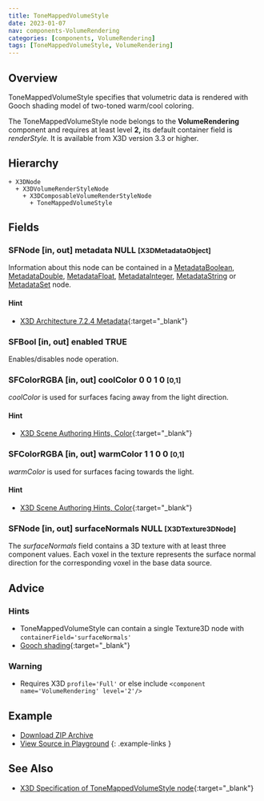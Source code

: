 ```yaml
---
title: ToneMappedVolumeStyle
date: 2023-01-07
nav: components-VolumeRendering
categories: [components, VolumeRendering]
tags: [ToneMappedVolumeStyle, VolumeRendering]
---
```

<style>
.post h3 {
  word-spacing: 0.2em;
}
</style>

## Overview

ToneMappedVolumeStyle specifies that volumetric data is rendered with Gooch shading model of two-toned warm/cool coloring.

The ToneMappedVolumeStyle node belongs to the **VolumeRendering** component and requires at least level **2,** its default container field is *renderStyle.* It is available from X3D version 3.3 or higher.

## Hierarchy

```
+ X3DNode
  + X3DVolumeRenderStyleNode
    + X3DComposableVolumeRenderStyleNode
      + ToneMappedVolumeStyle
```

## Fields

### SFNode [in, out] **metadata** NULL <small>[X3DMetadataObject]</small>

Information about this node can be contained in a [MetadataBoolean](/x_ite/components/core/metadataboolean/), [MetadataDouble](/x_ite/components/core/metadatadouble/), [MetadataFloat](/x_ite/components/core/metadatafloat/), [MetadataInteger](/x_ite/components/core/metadatainteger/), [MetadataString](/x_ite/components/core/metadatastring/) or [MetadataSet](/x_ite/components/core/metadataset/) node.

#### Hint

- [X3D Architecture 7.2.4 Metadata](https://www.web3d.org/specifications/X3Dv4/ISO-IEC19775-1v4-IS//Part01/components/core.html#Metadata){:target="_blank"}

### SFBool [in, out] **enabled** TRUE

Enables/disables node operation.

### SFColorRGBA [in, out] **coolColor** 0 0 1 0 <small>[0,1]</small>

*coolColor* is used for surfaces facing away from the light direction.

#### Hint

- [X3D Scene Authoring Hints, Color](https://www.web3d.org/x3d/content/examples/X3dSceneAuthoringHints.html#Color){:target="_blank"}

### SFColorRGBA [in, out] **warmColor** 1 1 0 0 <small>[0,1]</small>

*warmColor* is used for surfaces facing towards the light.

#### Hint

- [X3D Scene Authoring Hints, Color](https://www.web3d.org/x3d/content/examples/X3dSceneAuthoringHints.html#Color){:target="_blank"}

### SFNode [in, out] **surfaceNormals** NULL <small>[X3DTexture3DNode]</small>

The *surfaceNormals* field contains a 3D texture with at least three component values. Each voxel in the texture represents the surface normal direction for the corresponding voxel in the base data source.

## Advice

### Hints

- ToneMappedVolumeStyle can contain a single Texture3D node with `containerField='surfaceNormals'`
- [Gooch shading](https://en.wikipedia.org/wiki/Gooch_shading){:target="_blank"}

### Warning

- Requires X3D `profile='Full'` or else include `<component name='VolumeRendering' level='2'/>`

## Example

<x3d-canvas src="https://create3000.github.io/media/examples/VolumeRendering/ToneMappedVolumeStyle/ToneMappedVolumeStyle.x3d" update="auto"></x3d-canvas>

- [Download ZIP Archive](https://create3000.github.io/media/examples/VolumeRendering/ToneMappedVolumeStyle/ToneMappedVolumeStyle.zip)
- [View Source in Playground](/x_ite/playground/?url=https://create3000.github.io/media/examples/VolumeRendering/ToneMappedVolumeStyle/ToneMappedVolumeStyle.x3d)
{: .example-links }

## See Also

- [X3D Specification of ToneMappedVolumeStyle node](https://www.web3d.org/documents/specifications/19775-1/V4.0/Part01/components/volume.html#ToneMappedVolumeStyle){:target="_blank"}
